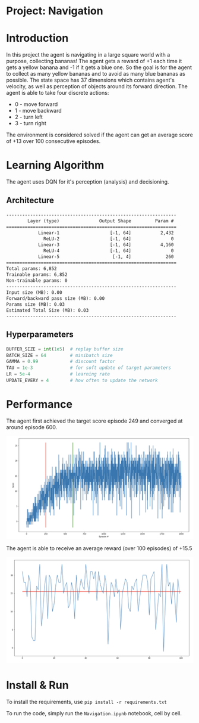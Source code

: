 # Project: Navigation

# Introduction

In this project the agent is navigating in a large square world with a purpose, collecting bananas! The agent gets a reward of +1 each time it gets a yellow banana and -1 if it gets a blue one. So the goal is for the agent to collect as many yellow bananas and to avoid as many blue bananas as possible. The state space has 37 dimensions which contains agent's velocity, as well as perception of objects around its forward direction. The agent is able to take four discrete actions:

- 0 - move forward
- 1 - move backward
- 2 - turn left
- 3 - turn right

The environment is considered solved if the agent can get an average score of +13 over 100 consecutive episodes.

# Learning Algorithm

The agent uses DQN for it's perception (analysis) and decisioning. 

## Architecture

```
----------------------------------------------------------------
        Layer (type)               Output Shape         Param #
================================================================
            Linear-1                   [-1, 64]           2,432
              ReLU-2                   [-1, 64]               0
            Linear-3                   [-1, 64]           4,160
              ReLU-4                   [-1, 64]               0
            Linear-5                    [-1, 4]             260
================================================================
Total params: 6,852
Trainable params: 6,852
Non-trainable params: 0
----------------------------------------------------------------
Input size (MB): 0.00
Forward/backward pass size (MB): 0.00
Params size (MB): 0.03
Estimated Total Size (MB): 0.03
----------------------------------------------------------------
```

## Hyperparameters

```python
BUFFER_SIZE = int(1e5)  # replay buffer size
BATCH_SIZE = 64         # minibatch size
GAMMA = 0.99            # discount factor
TAU = 1e-3              # for soft update of target parameters
LR = 5e-4               # learning rate 
UPDATE_EVERY = 4        # how often to update the network
```

# Performance

The agent first achieved the target score episode 249 and converged at around episode 600.

![Project%20Navigation%20bc875a7696184568982d10f11c058563/Screen_Shot_2021-02-17_at_9.10.38_PM.png](Project%20Navigation%20bc875a7696184568982d10f11c058563/Screen_Shot_2021-02-17_at_9.10.38_PM.png)

The agent is able to receive an average reward (over 100 episodes) of +15.5

![Project%20Navigation%20bc875a7696184568982d10f11c058563/Screen_Shot_2021-02-17_at_9.46.46_PM.png](Project%20Navigation%20bc875a7696184568982d10f11c058563/Screen_Shot_2021-02-17_at_9.46.46_PM.png)

# Install & Run

To install the requirements, use `pip install -r requirements.txt`

To run the code, simply run the `Navigation.ipynb` notebook, cell by cell.